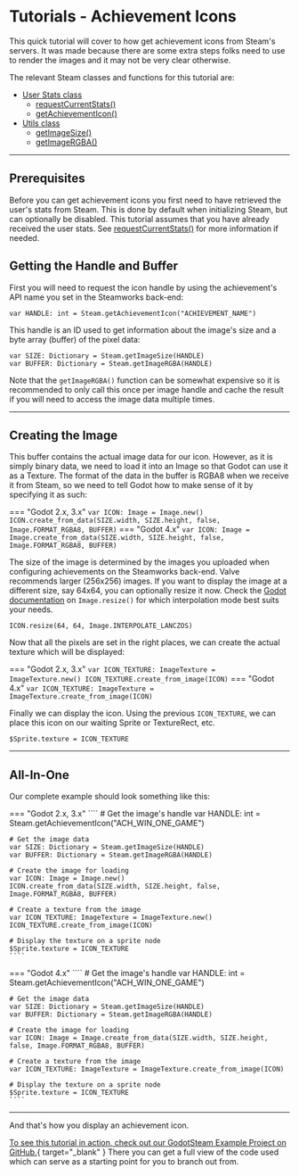 # Tutorials - Achievement Icons

This quick tutorial will cover to how get achievement icons from Steam's servers. It was made because there are some extra steps folks need to use to render the images and it may not be very clear otherwise.

The relevant Steam classes and functions for this tutorial are:

  * [User Stats class](../classes/user_stats.md)
    * [requestCurrentStats()](../classes/user_stats.md#requestcurrentstats)
    * [getAchievementIcon()](../classes/user_stats.md#getachievementicon)
  * [Utils class](../classes/utils.md)
    * [getImageSize()](../classes/utils.md#getimagesize)
	* [getImageRGBA()](../classes/utils.md#getimagergba)

---

## Prerequisites

Before you can get achievement icons you first need to have retrieved the user's stats from Steam. This is done by default when initializing Steam, but can optionally be disabled. This tutorial assumes that you have already received the user stats. See [requestCurrentStats()](../classes/user_stats.md#requestcurrentstats) for more information if needed.

## Getting the Handle and Buffer

First you will need to request the icon handle by using the achievement's API name you set in the Steamworks back-end:

````
var HANDLE: int = Steam.getAchievementIcon("ACHIEVEMENT_NAME")
````

This handle is an ID used to get information about the image's size and a byte array (buffer) of the pixel data:

````
var SIZE: Dictionary = Steam.getImageSize(HANDLE)
var BUFFER: Dictionary = Steam.getImageRGBA(HANDLE)
````

Note that the `getImageRGBA()` function can be somewhat expensive so it is recommended to only call this once per image handle and cache the result if you will need to access the image data multiple times.

---

## Creating the Image

This buffer contains the actual image data for our icon. However, as it is simply binary data, we need to load it into an Image so that Godot can use it as a Texture. The format of the data in the buffer is RGBA8 when we receive it from Steam, so we need to tell Godot how to make sense of it by specifying it as such:

=== "Godot 2.x, 3.x"
	````
	var ICON: Image = Image.new()
	ICON.create_from_data(SIZE.width, SIZE.height, false, Image.FORMAT_RGBA8, BUFFER)
	````
=== "Godot 4.x"
	````
	var ICON: Image = Image.create_from_data(SIZE.width, SIZE.height, false, Image.FORMAT_RGBA8, BUFFER)
	````

The size of the image is determined by the images you uploaded when configuring achievements on the Steamworks back-end. Valve recommends larger (256x256) images. If you want to display the image at a different size, say 64x64, you can optionally resize it now. Check the [Godot documentation](https://docs.godotengine.org/en/stable/classes/class_image.html#class-image-method-resize) on `Image.resize()` for which interpolation mode best suits your needs.

````
ICON.resize(64, 64, Image.INTERPOLATE_LANCZOS)
````

Now that all the pixels are set in the right places, we can create the actual texture which will be displayed:

=== "Godot 2.x, 3.x"
	````
	var ICON_TEXTURE: ImageTexture = ImageTexture.new()
	ICON_TEXTURE.create_from_image(ICON)
	````
=== "Godot 4.x"
	````
	var ICON_TEXTURE: ImageTexture = ImageTexture.create_from_image(ICON)
	````

Finally we can display the icon. Using the previous `ICON_TEXTURE`, we can place this icon on our waiting Sprite or TextureRect, etc.

````
$Sprite.texture = ICON_TEXTURE
````

---

## All-In-One

Our complete example should look something like this:

=== "Godot 2.x, 3.x"
	````
	# Get the image's handle
	var HANDLE: int = Steam.getAchievementIcon("ACH_WIN_ONE_GAME")

	# Get the image data
	var SIZE: Dictionary = Steam.getImageSize(HANDLE)
	var BUFFER: Dictionary = Steam.getImageRGBA(HANDLE)

	# Create the image for loading
	var ICON: Image = Image.new()
	ICON.create_from_data(SIZE.width, SIZE.height, false, Image.FORMAT_RGBA8, BUFFER)

	# Create a texture from the image
	var ICON_TEXTURE: ImageTexture = ImageTexture.new()
	ICON_TEXTURE.create_from_image(ICON)

	# Display the texture on a sprite node
	$Sprite.texture = ICON_TEXTURE
	````
=== "Godot 4.x"
	````
	# Get the image's handle
	var HANDLE: int = Steam.getAchievementIcon("ACH_WIN_ONE_GAME")

	# Get the image data
	var SIZE: Dictionary = Steam.getImageSize(HANDLE)
	var BUFFER: Dictionary = Steam.getImageRGBA(HANDLE)

	# Create the image for loading
	var ICON: Image = Image.create_from_data(SIZE.width, SIZE.height, false, Image.FORMAT_RGBA8, BUFFER)

	# Create a texture from the image
	var ICON_TEXTURE: ImageTexture = ImageTexture.create_from_image(ICON)
	
	# Display the texture on a sprite node
	$Sprite.texture = ICON_TEXTURE
	````

---

And that's how you display an achievement icon.

[To see this tutorial in action, check out our GodotSteam Example Project on GitHub.](https://github.com/CoaguCo-Industries/GodotSteam-Example-Project){ target="_blank" } There you can get a full view of the code used which can serve as a starting point for you to branch out from.
